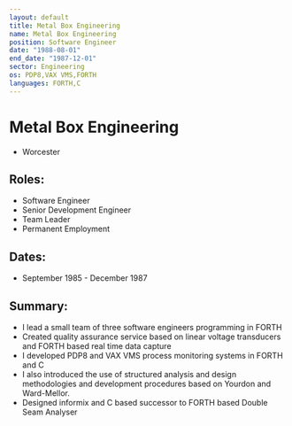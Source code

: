 ```yaml
---
layout: default
title: Metal Box Engineering
name: Metal Box Engineering
position: Software Engineer
date: "1988-08-01"
end_date: "1987-12-01"
sector: Engineering
os: PDP8,VAX VMS,FORTH
languages: FORTH,C
---
```

# Metal Box Engineering
- Worcester

## Roles:		
- Software Engineer
- Senior Development Engineer 
- Team Leader 
- Permanent Employment

## Dates: 		
- September 1985 - December 1987

## Summary:
-	I lead a small team of three software engineers programming in FORTH
-	Created quality assurance service based on linear voltage transducers and FORTH based real time data capture
-	I developed PDP8 and VAX VMS process monitoring systems in FORTH and C
-	I also introduced the use of structured analysis and design methodologies and development procedures based on Yourdon and Ward-Mellor.
-	Designed informix and C based successor to FORTH based Double Seam Analyser
